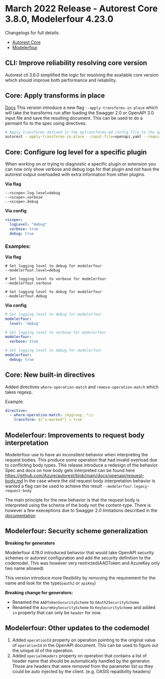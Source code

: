 # March 2022 Release - Autorest Core 3.8.0, Modelerfour 4.23.0

Changelogs for full details:

- [Autorest Core](https://github.com/Azure/autorest/blob/main/packages/extensions/core/CHANGELOG.md)
- [Modelerfour](https://github.com/Azure/autorest/blob/main/packages/extensions/modelerfour/CHANGELOG.md)

## CLI: Improve reliability resolving core version

Autorest cli 3.6.0 simplified the logic for resolving the available core version which should improve both performance and reliability.

## Core: Apply transforms in place

[Docs](https://github.com/Azure/autorest/blob/main/docs/generate/directives.md#use-directive-to-permanently-update-inputs)
This version introduce a new flag `--apply-transforms-in-place` which will take the transforms run after loading the Swagger 2.0 or OpenAPI 3.0 input file and save the resulting document.
This can be used to do a permant fix to the spec using directives.

```bash
# Apply transforms defined in the mytransforms.md config file to the openapi.yaml file.
autorest --apply-transforms-in-place --input-file=openapi.yaml --require=./mytransforms.yaml
```

## Core: Configure log level for a specific plugin

When working on or trying to diagnostic a specific plugin or extension you can now only show verbose and debug logs for that plugin and not have the autorest output overloaded with extra information from other plugins.

**Via flag**

```
--<scope>.log-level=debug
--<scope>.verbose
--<scope>.debug
```

**Via config**

```yaml
<scope>:
  logLevel: "debug"
  verbose: true
  debug: true
```

### Examples:

**Via flag**

```
# Set logging level to debug for modelerfour
--modelerfour.level=debug

# Set logging level to verbose for modelerfour
--modelerfour.verbose

# Set logging level to debug for modelerfour
--modelerfour.debug
```

**Via config**

```yaml
# Set logging level to debug for modelerfour
modelerfour:
  level: 'debug'

# Set logging level to verbose for modelerfour
modelerfour:
  verbose: true

# Set logging level to debug for modelerfour
modelerfour:
  debug: true
```

## Core: New built-in directives

Added directives `where-operation-match` and `remove-operation-match` which takes regexp.

Example:

```yaml
directive:
  - where-operation-match: /mygroup_.*/i
    transform: $["x-marked"] = true
```

## Modelerfour: Improvements to request body interpretation

Modelerfour use to have an inconsitent behavior when interpreting the request bodies. This produce some operation that had invalid overload due to conflicting body types. This release introduce a redesign of the behavior.
Spec and docs on how body gets interpreted can be found here https://github.com/Azure/autorest/blob/main/docs/openapi/request-body.md
In the case where the old request body interpretation behavior is wanted a flag can be used to achieve this result `--modelerfour.legacy-request-body`

The main principle for the new behavior is that the request body is interpreted using the schema of the body not the content-type.
There is however a few execeptions due to Swagger 2.0 limitations described in the [documentation](https://github.com/Azure/autorest/blob/main/docs/openapi/request-body.md)

## Modelerfour: Security scheme generalization

**Breaking for generators**

Modelerfour 4.19.0 introduced behavior that would take OpenAPI security schemes or autorest configuration and add the security definition to the codemodel. This was however very restricted(AADToken and AzureKey only two name allowed)

This version introduce more flexibility by removing the requirement for the name and look for the type(`oauth2` or `apiKey`)

**Breaking change for generators:**

- Renamed the `AADTokenSecurityScheme` to `OAuth2SecurityScheme`
- Renamed the `AzureKeySecurityScheme` to `KeySecurityScheme` and added `in` property that can only be `header` for now.

## Modelerfour: Other updates to the codemodel

1. Added `operationId` property on operation pointing to the original value of `operationId` in the OpenAPI document. This can be used to figure out the unique id of the operation.
2. Added `specialHeaders` property on operation that contains a list of header name that should be automatically handled by the generator. Those are headers that were removed from the parameter list so they could be auto injected by the client. (e.g. OASIS repatibility headers)
